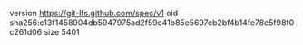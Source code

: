 version https://git-lfs.github.com/spec/v1
oid sha256:c13f1458904db5947975ad2f59c41b85e5697cb2bf4b14fe78c5f98f0c261d06
size 5401
